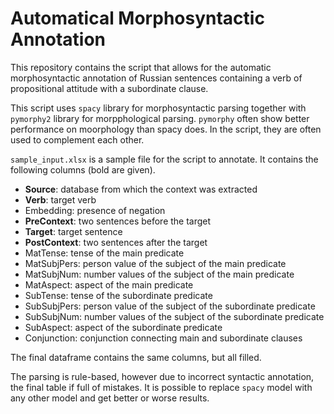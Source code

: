 # Automatical Morphosyntactic Annotation

This repository contains the script that allows for the automatic morphosyntactic annotation of Russian sentences containing a verb of propositional attitude with a subordinate clause.

This script uses `spacy` library for morphosyntactic parsing together with `pymorphy2` library for morpphological parsing. `pymorphy` often show better performance on moorphology than spacy does. In the script, they are often used to complement each other.

`sample_input.xlsx` is a sample file for the script to annotate. It contains the following columns (bold are given).

* **Source**: database from which the context was extracted
* **Verb**: target verb
* Embedding: presence of negation
* **PreContext**: two sentences before the target
* **Target**: target sentence
* **PostContext**: two sentences after the target
* MatTense: tense of the main predicate
* MatSubjPers: person value of the subject of the main predicate
* MatSubjNum: number values of the subject of the main predicate
* MatAspect: aspect of the main predicate
* SubTense: tense of the subordinate predicate
* SubSubjPers: person value of the subject of the subordinate predicate
* SubSubjNum: number values of the subject of the subordinate predicate
* SubAspect: aspect of the subordinate predicate
* Conjunction: conjunction connecting main and subordinate clauses

The final dataframe contains the same columns, but all filled.

The parsing is rule-based, however due to incorrect syntactic annotation, the final table if full of mistakes. It is possible to replace `spacy` model with any other model and get better or worse results.

